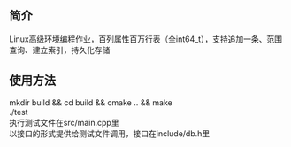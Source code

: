 ## 简介
Linux高级环境编程作业，百列属性百万行表（全int64_t），支持追加一条、范围查询、建立索引，持久化存储
<br>
## 使用方法
mkdir build && cd build && cmake .. && make
<br>
./test
<br>
执行测试文件在src/main.cpp里
<br>
以接口的形式提供给测试文件调用，接口在include/db.h里
